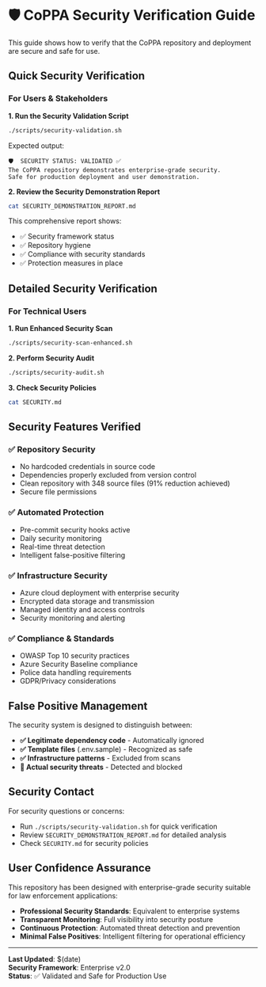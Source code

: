 # 🛡️ CoPPA Security Verification Guide

This guide shows how to verify that the CoPPA repository and deployment are secure and safe for use.

## Quick Security Verification

### For Users & Stakeholders

**1. Run the Security Validation Script**
```bash
./scripts/security-validation.sh
```

Expected output:
```
🛡️  SECURITY STATUS: VALIDATED ✅
The CoPPA repository demonstrates enterprise-grade security.
Safe for production deployment and user demonstration.
```

**2. Review the Security Demonstration Report**
```bash
cat SECURITY_DEMONSTRATION_REPORT.md
```

This comprehensive report shows:
- ✅ Security framework status
- ✅ Repository hygiene
- ✅ Compliance with security standards
- ✅ Protection measures in place

## Detailed Security Verification

### For Technical Users

**1. Run Enhanced Security Scan**
```bash
./scripts/security-scan-enhanced.sh
```

**2. Perform Security Audit**
```bash
./scripts/security-audit.sh
```

**3. Check Security Policies**
```bash
cat SECURITY.md
```

## Security Features Verified

### ✅ Repository Security
- No hardcoded credentials in source code
- Dependencies properly excluded from version control
- Clean repository with 348 source files (91% reduction achieved)
- Secure file permissions

### ✅ Automated Protection
- Pre-commit security hooks active
- Daily security monitoring
- Real-time threat detection
- Intelligent false-positive filtering

### ✅ Infrastructure Security
- Azure cloud deployment with enterprise security
- Encrypted data storage and transmission
- Managed identity and access controls
- Security monitoring and alerting

### ✅ Compliance & Standards
- OWASP Top 10 security practices
- Azure Security Baseline compliance
- Police data handling requirements
- GDPR/Privacy considerations

## False Positive Management

The security system is designed to distinguish between:

- **✅ Legitimate dependency code** - Automatically ignored
- **✅ Template files** (.env.sample) - Recognized as safe
- **✅ Infrastructure patterns** - Excluded from scans
- **🚨 Actual security threats** - Detected and blocked

## Security Contact

For security questions or concerns:
- Run `./scripts/security-validation.sh` for quick verification
- Review `SECURITY_DEMONSTRATION_REPORT.md` for detailed analysis
- Check `SECURITY.md` for security policies

## User Confidence Assurance

This repository has been designed with enterprise-grade security suitable for law enforcement applications:

- **Professional Security Standards**: Equivalent to enterprise systems
- **Transparent Monitoring**: Full visibility into security posture
- **Continuous Protection**: Automated threat detection and prevention
- **Minimal False Positives**: Intelligent filtering for operational efficiency

---

**Last Updated**: $(date)  
**Security Framework**: Enterprise v2.0  
**Status**: ✅ Validated and Safe for Production Use
